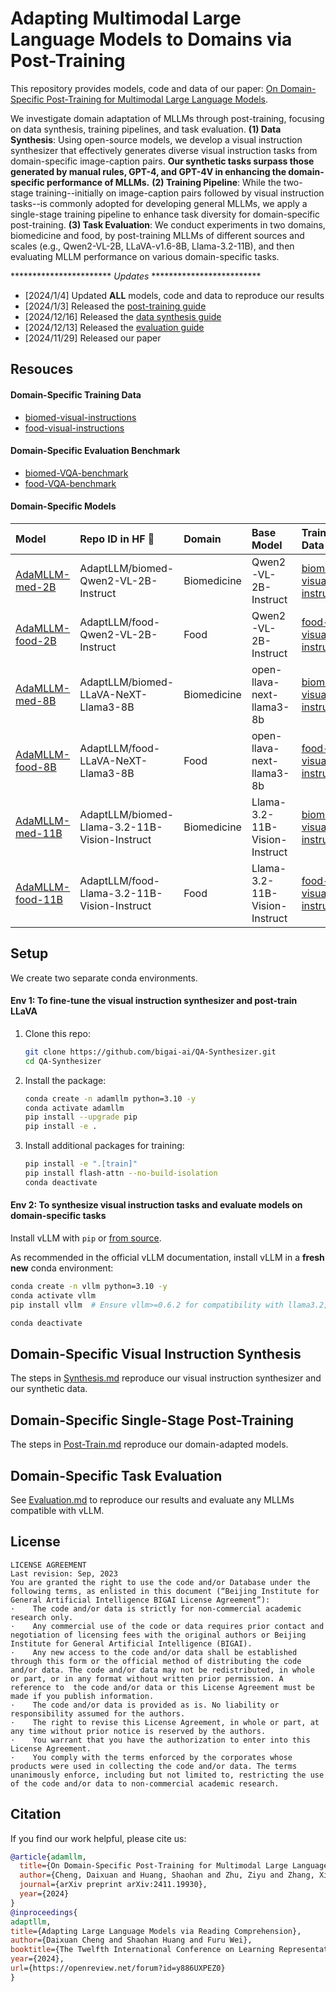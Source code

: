 # Adapting Multimodal Large Language Models to Domains via Post-Training

This repository provides models, code and data of our paper: [On Domain-Specific Post-Training for Multimodal Large Language Models](https://arxiv.org/abs/2411.19930).

We investigate domain adaptation of MLLMs through post-training, focusing on data synthesis, training pipelines, and task evaluation. 
**(1) Data Synthesis**: Using open-source models, we develop a visual instruction synthesizer that effectively generates diverse visual instruction tasks from domain-specific image-caption pairs. **Our synthetic tasks surpass those generated by manual rules, GPT-4, and GPT-4V in enhancing the domain-specific performance of MLLMs.** 
**(2) Training Pipeline**: While the two-stage training--initially on image-caption pairs followed by visual instruction tasks--is commonly adopted for developing general MLLMs, we apply a single-stage training pipeline to enhance task diversity for domain-specific post-training. 
**(3) Task Evaluation**: We conduct experiments in two domains, biomedicine and food, by post-training MLLMs of different sources and scales (e.g., Qwen2-VL-2B, LLaVA-v1.6-8B, Llama-3.2-11B), and then evaluating MLLM performance on various domain-specific tasks.


*********************** *Updates* *************************
- [2024/1/4] Updated **ALL** models, code and data to reproduce our results
- [2024/1/3] Released the [post-training guide](docs/Post_Train.md)
- [2024/12/16] Released the [data synthesis guide](docs/Synthesis.md)
- [2024/12/13] Released the [evaluation guide](docs/Evaluation.md)
- [2024/11/29] Released our paper

## Resouces
#### Domain-Specific Training Data
- [biomed-visual-instructions](https://huggingface.co/datasets/AdaptLLM/biomed-visual-instructions)
- [food-visual-instructions](https://huggingface.co/datasets/AdaptLLM/food-visual-instructions)


#### Domain-Specific Evaluation Benchmark

- [biomed-VQA-benchmark](https://huggingface.co/datasets/AdaptLLM/biomed-VQA-benchmark)
- [food-VQA-benchmark](https://huggingface.co/datasets/AdaptLLM/food-VQA-benchmark)

#### Domain-Specific Models
| Model                                                                       | Repo ID in HF 🤗                           | Domain       | Base Model              | Training Data                                                                                  | Evaluation Benchmark |
|:----------------------------------------------------------------------------|:--------------------------------------------|:--------------|:-------------------------|:------------------------------------------------------------------------------------------------|-----------------------|
| [AdaMLLM-med-2B](https://huggingface.co/AdaptLLM/biomed-Qwen2-VL-2B-Instruct) | AdaptLLM/biomed-Qwen2-VL-2B-Instruct     | Biomedicine  | Qwen2-VL-2B-Instruct    | [biomed-visual-instructions](https://huggingface.co/datasets/AdaptLLM/biomed-visual-instructions) | [biomed-VQA-benchmark](https://huggingface.co/datasets/AdaptLLM/biomed-VQA-benchmark)                   |
| [AdaMLLM-food-2B](https://huggingface.co/AdaptLLM/food-Qwen2-VL-2B-Instruct) | AdaptLLM/food-Qwen2-VL-2B-Instruct     | Food  | Qwen2-VL-2B-Instruct    | [food-visual-instructions](https://huggingface.co/datasets/AdaptLLM/food-visual-instructions) | [food-VQA-benchmark](https://huggingface.co/datasets/AdaptLLM/food-VQA-benchmark)                   |
| [AdaMLLM-med-8B](https://huggingface.co/AdaptLLM/biomed-LLaVA-NeXT-Llama3-8B) | AdaptLLM/biomed-LLaVA-NeXT-Llama3-8B     | Biomedicine  | open-llava-next-llama3-8b    | [biomed-visual-instructions](https://huggingface.co/datasets/AdaptLLM/biomed-visual-instructions) | [biomed-VQA-benchmark](https://huggingface.co/datasets/AdaptLLM/biomed-VQA-benchmark)                   |
| [AdaMLLM-food-8B](https://huggingface.co/AdaptLLM/food-LLaVA-NeXT-Llama3-8B) |AdaptLLM/food-LLaVA-NeXT-Llama3-8B     | Food  | open-llava-next-llama3-8b    | [food-visual-instructions](https://huggingface.co/datasets/AdaptLLM/food-visual-instructions) |  [food-VQA-benchmark](https://huggingface.co/datasets/AdaptLLM/food-VQA-benchmark)                   |
| [AdaMLLM-med-11B](https://huggingface.co/AdaptLLM/biomed-Llama-3.2-11B-Vision-Instruct) | AdaptLLM/biomed-Llama-3.2-11B-Vision-Instruct     | Biomedicine  | Llama-3.2-11B-Vision-Instruct    | [biomed-visual-instructions](https://huggingface.co/datasets/AdaptLLM/biomed-visual-instructions) | [biomed-VQA-benchmark](https://huggingface.co/datasets/AdaptLLM/biomed-VQA-benchmark)                   |
| [AdaMLLM-food-11B](https://huggingface.co/AdaptLLM/food-Llama-3.2-11B-Vision-Instruct) | AdaptLLM/food-Llama-3.2-11B-Vision-Instruct     | Food | Llama-3.2-11B-Vision-Instruct    | [food-visual-instructions](https://huggingface.co/datasets/AdaptLLM/food-visual-instructions) |  [food-VQA-benchmark](https://huggingface.co/datasets/AdaptLLM/food-VQA-benchmark)                   |


## Setup
We create two separate conda environments.

#### Env 1: To fine-tune the visual instruction synthesizer and post-train LLaVA

1. Clone this repo:
   ```bash
   git clone https://github.com/bigai-ai/QA-Synthesizer.git
   cd QA-Synthesizer
   ```

2. Install the package:
   ```bash
   conda create -n adamllm python=3.10 -y
   conda activate adamllm
   pip install --upgrade pip
   pip install -e .
   ```

3. Install additional packages for training:
   ```bash
   pip install -e ".[train]"
   pip install flash-attn --no-build-isolation
   conda deactivate
   ```

#### Env 2: To synthesize visual instruction tasks and evaluate models on domain-specific tasks
Install vLLM with `pip` or [from source](https://vllm.readthedocs.io/en/latest/getting_started/installation.html#build-from-source).

  As recommended in the official vLLM documentation, install vLLM in a **fresh new** conda environment:

  ```bash
  conda create -n vllm python=3.10 -y
  conda activate vllm
  pip install vllm  # Ensure vllm>=0.6.2 for compatibility with llama3.2; if llama-3.2 is not used, vllm==0.6.1 is sufficient

  conda deactivate
  ```

## Domain-Specific Visual Instruction Synthesis
The steps in [Synthesis.md](docs/Synthesis.md) reproduce our visual instruction synthesizer and our synthetic data.

## Domain-Specific Single-Stage Post-Training
The steps in [Post-Train.md](docs/Post_Train.md) reproduce our domain-adapted models. 

## Domain-Specific Task Evaluation

See [Evaluation.md](docs/Evaluation.md) to reproduce our results and evaluate any MLLMs compatible with vLLM.


## License

```text
LICENSE AGREEMENT
Last revision: Sep, 2023
You are granted the right to use the code and/or Database under the following terms, as enlisted in this document (“Beijing Institute for General Artificial Intelligence BIGAI License Agreement”):
·    The code and/or data is strictly for non-commercial academic research only.
·    Any commercial use of the code or data requires prior contact and negotiation of licensing fees with the original authors or Beijing Institute for General Artificial Intelligence (BIGAI).
·    Any new access to the code and/or data shall be established through this form or the official method of distributing the code and/or data. The code and/or data may not be redistributed, in whole or part, or in any format without written prior permission. A reference to  the code and/or data or this License Agreement must be made if you publish information.
·    The code and/or data is provided as is. No liability or responsibility assumed for the authors.
·    The right to revise this License Agreement, in whole or part, at any time without prior notice is reserved by the authors.
·    You warrant that you have the authorization to enter into this License Agreement.
·    You comply with the terms enforced by the corporates whose products were used in collecting the code and/or data. The terms unanimously enforce, including but not limited to, restricting the use of the code and/or data to non-commercial academic research.
```

## Citation
If you find our work helpful, please cite us:

```bibtex
@article{adamllm,
  title={On Domain-Specific Post-Training for Multimodal Large Language Models},
  author={Cheng, Daixuan and Huang, Shaohan and Zhu, Ziyu and Zhang, Xintong and Zhao, Wayne Xin and Luan, Zhongzhi and Dai, Bo and Zhang, Zhenliang},
  journal={arXiv preprint arXiv:2411.19930},
  year={2024}
}
@inproceedings{
adaptllm,
title={Adapting Large Language Models via Reading Comprehension},
author={Daixuan Cheng and Shaohan Huang and Furu Wei},
booktitle={The Twelfth International Conference on Learning Representations},
year={2024},
url={https://openreview.net/forum?id=y886UXPEZ0}
}
```
